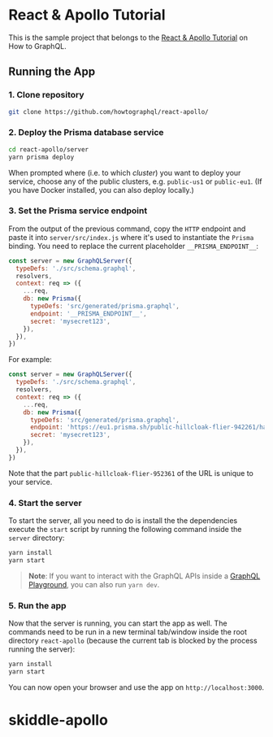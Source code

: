 # React & Apollo Tutorial

This is the sample project that belongs to the [React & Apollo Tutorial](https://www.howtographql.com/react-apollo/0-introduction/) on How to GraphQL.

## Running the App

### 1. Clone repository

```sh
git clone https://github.com/howtographql/react-apollo/
```

### 2. Deploy the Prisma database service

```sh
cd react-apollo/server
yarn prisma deploy
```

When prompted where (i.e. to which _cluster_) you want to deploy your service, choose any of the public clusters, e.g. `public-us1` or `public-eu1`. (If you have Docker installed, you can also deploy locally.)

### 3. Set the Prisma service endpoint

From the output of the previous command, copy the `HTTP` endpoint and paste it into `server/src/index.js` where it's used to instantiate the `Prisma` binding. You need to replace the current placeholder `__PRISMA_ENDPOINT__`:

```js
const server = new GraphQLServer({
  typeDefs: './src/schema.graphql',
  resolvers,
  context: req => ({
    ...req,
    db: new Prisma({
      typeDefs: 'src/generated/prisma.graphql',
      endpoint: '__PRISMA_ENDPOINT__',
      secret: 'mysecret123',
    }),
  }),
})
```

For example:

```js
const server = new GraphQLServer({
  typeDefs: './src/schema.graphql',
  resolvers,
  context: req => ({
    ...req,
    db: new Prisma({
      typeDefs: 'src/generated/prisma.graphql',
      endpoint: 'https://eu1.prisma.sh/public-hillcloak-flier-942261/hackernews-graphql-js/dev',
      secret: 'mysecret123',
    }),
  }),
})
```

Note that the part `public-hillcloak-flier-952361` of the URL is unique to your service.

### 4. Start the server

To start the server, all you need to do is install the the dependencies execute the `start` script by running the following command inside the `server` directory:

```sh
yarn install
yarn start
```

> **Note**: If you want to interact with the GraphQL APIs inside a [GraphQL Playground](https://github.com/graphcool/graphql-playground), you can also run `yarn dev`.

### 5. Run the app

Now that the server is running, you can start the app as well. The commands need to be run in a new terminal tab/window inside the root directory `react-apollo` (because the current tab is blocked by the process running the server):

```sh
yarn install
yarn start
```

You can now open your browser and use the app on `http://localhost:3000`.
# skiddle-apollo
